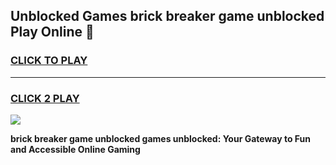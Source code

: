 
## Unblocked Games brick breaker game unblocked Play Online 👋
<h3>
<a href="https://news.freeplayer.one?title=brick_breaker_game_unblocked&ref=17F">CLICK TO PLAY</a></h3>
<hr>

<h3>
<a href="https://news.freeplayer.one?title=brick_breaker_game_unblocked&ref=17F">CLICK 2 PLAY</a>
  
</h3>

<a href="https://news.freeplayer.one?title=brick_breaker_game_unblocked&ref=17F/"><img src="https://clearcache.store/games.png"></a>


**brick breaker game unblocked games unblocked: Your Gateway to Fun and Accessible Online Gaming**

